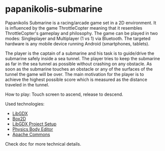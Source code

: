 papanikolis-submarine
=====================

Papanikolis Submarine is a racing/arcade game set in a 2D environment. It is influenced by the game ThrottleCopter meaning that it resembles ThrottleCopter's gameplay and philosophy. The game can be played in two modes: Singleplayer and Multiplayer (1 vs 1) via Bluetooth. The targeted hardware is any mobile device running Android (smartphones, tablets).

The player is the captain of a submarine and his task is to guide/drive the submarine safely inside a sea tunnel. The player tries to keep the submarine as far in the sea tunnel as possible without crashing on any obstacle. As soon as the submarine touches an obstacle or any of the surfaces of the tunnel the game will be over. The main motivation for the player is to achieve the highest possible score which is measured as the distance traveled in the tunnel.

How to play: Touch screen to ascend, release to descend.

Used technologies:

- [LibGDX](http://libgdx.badlogicgames.com/)
- [Box2D](http://box2d.org/)
- [LibGDX Project Setup](https://github.com/AurelienRibon/gdx-setup-ui)
- [Physics Body Editor](http://code.google.com/p/box2d-editor/)
- [Apache Commons](http://commons.apache.org/)

Check doc for more technical details.
